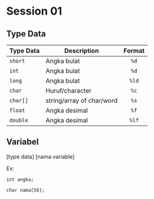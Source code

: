 # Session 01

## Type Data

| Type Data | Description | Format |
| --------- | ----------- | :----: |
| `short` | Angka bulat | `%d` |
| `int` | Angka bulat | `%d` |
| `long` | Angka bulat | `%ld` |
| `char` | Huruf/character | `%c` | 
| `char[]` | string/array of char/word | `%s` |
| `float` | Angka desimal | `%f` |
| `double` | Angka desimal | `%lf` | 


## Variabel
[type data] [nama variable]

Ex:
```
int angka;
```

```
char nama[50];
```
